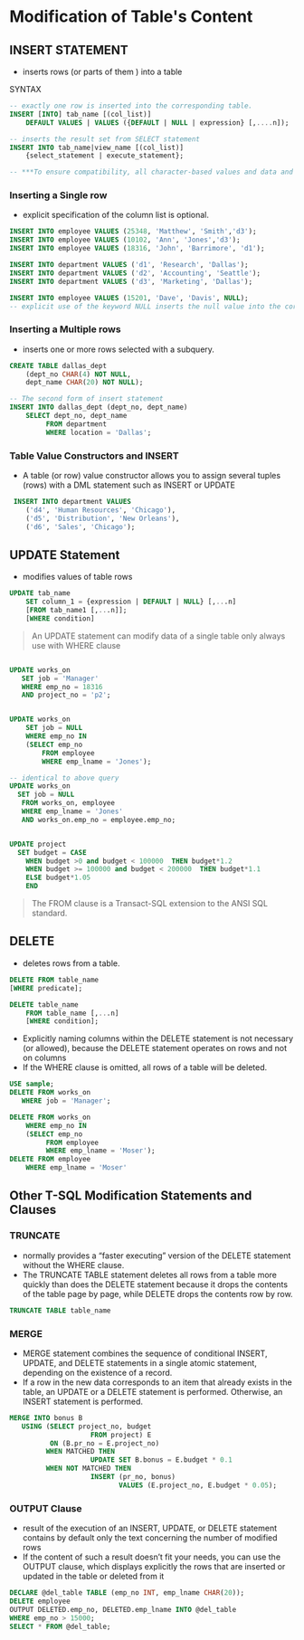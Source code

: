 # Modification of Table's Content

## INSERT STATEMENT

- inserts rows (or parts of them ) into a table

SYNTAX

```SQL
-- exactly one row is inserted into the corresponding table.
INSERT [INTO] tab_name [(col_list)]
    DEFAULT VALUES | VALUES ({DEFAULT | NULL | expression} [,....n]);

-- inserts the result set from SELECT statement
INSERT INTO tab_name|view_name [(col_list)]
    {select_statement | execute_statement};

-- ***To ensure compatibility, all character-based values and data and time data must be enclosed in apostrophes, while all numeric values need no such enclosing.***
```

### Inserting a Single row

- explicit specification of the column list is optional.

```SQL
INSERT INTO employee VALUES (25348, 'Matthew', 'Smith','d3'); 
INSERT INTO employee VALUES (10102, 'Ann', 'Jones','d3'); 
INSERT INTO employee VALUES (18316, 'John', 'Barrimore', 'd1');

INSERT INTO department VALUES ('d1', 'Research', 'Dallas'); 
INSERT INTO department VALUES ('d2', 'Accounting', 'Seattle'); 
INSERT INTO department VALUES ('d3', 'Marketing', 'Dallas');

INSERT INTO employee VALUES (15201, 'Dave', 'Davis', NULL);
-- explicit use of the keyword NULL inserts the null value into the corresponding column.
```

### Inserting a Multiple rows

- inserts one or more rows selected with a subquery.

```SQL
CREATE TABLE dallas_dept 
    (dept_no CHAR(4) NOT NULL, 
    dept_name CHAR(20) NOT NULL); 

-- The second form of insert statement
INSERT INTO dallas_dept (dept_no, dept_name) 
    SELECT dept_no, dept_name 
         FROM department 
         WHERE location = 'Dallas';
```

### Table Value Constructors and INSERT

- A table (or row) value constructor allows you to assign several tuples (rows) with a DML statement such as INSERT or UPDATE

```SQL
 INSERT INTO department VALUES  
    ('d4', 'Human Resources', 'Chicago'),  
    ('d5', 'Distribution', 'New Orleans'), 
    ('d6', 'Sales', 'Chicago');
```

## UPDATE Statement

- modifies values of table rows

```SQL
UPDATE tab_name 
    SET column_1 = {expression | DEFAULT | NULL} [,...n] 
    [FROM tab_name1 [,...n]]; 
    [WHERE condition]
```

> An UPDATE statement can modify data of a single table only
> always use with WHERE clause

```SQL

UPDATE works_on 
   SET job = 'Manager' 
   WHERE emp_no = 18316 
   AND project_no = 'p2';


UPDATE works_on 
    SET job = NULL 
    WHERE emp_no IN 
    (SELECT emp_no 
        FROM employee 
        WHERE emp_lname = 'Jones');

-- identical to above query 
UPDATE works_on 
  SET job = NULL 
   FROM works_on, employee 
   WHERE emp_lname = 'Jones' 
   AND works_on.emp_no = employee.emp_no;


UPDATE project 
  SET budget = CASE 
    WHEN budget >0 and budget < 100000  THEN budget*1.2 
    WHEN budget >= 100000 and budget < 200000  THEN budget*1.1 
    ELSE budget*1.05 
    END
```

> The FROM clause is a Transact-SQL extension to the ANSI SQL standard.

## DELETE

- deletes rows from a table.

```sql
DELETE FROM table_name  
[WHERE predicate];

DELETE table_name 
    FROM table_name [,...n] 
    [WHERE condition];
```

- Explicitly naming columns within the DELETE statement is not necessary (or allowed), because the DELETE statement operates on rows and not on columns
- If the WHERE clause is omitted, all rows of a table will be deleted.

```sql
USE sample; 
DELETE FROM works_on 
   WHERE job = 'Manager';

DELETE FROM works_on 
    WHERE emp_no IN 
    (SELECT emp_no 
         FROM employee 
         WHERE emp_lname = 'Moser'); 
DELETE FROM employee 
    WHERE emp_lname = 'Moser'
```

## Other T-SQL Modification Statements and Clauses

### TRUNCATE

- normally provides a “faster executing” version of the DELETE statement without the WHERE clause.
- The TRUNCATE TABLE statement deletes all rows from a table more quickly than does the DELETE statement because it drops the contents of the table page by page, while DELETE drops the contents row by row.

```sql
TRUNCATE TABLE table_name
```

### MERGE

- MERGE statement combines the sequence of conditional INSERT, UPDATE, and DELETE statements in a single atomic statement, depending on the existence of a record.
- If a row in the new data corresponds to an item that already exists in the table, an UPDATE or a DELETE statement is performed. Otherwise, an INSERT statement is performed.

```sql
MERGE INTO bonus B 
   USING (SELECT project_no, budget 
                    FROM project) E 
          ON (B.pr_no = E.project_no) 
         WHEN MATCHED THEN 
                    UPDATE SET B.bonus = E.budget * 0.1 
         WHEN NOT MATCHED THEN 
                    INSERT (pr_no, bonus) 
                           VALUES (E.project_no, E.budget * 0.05);
```

### OUTPUT Clause

- result of the execution of an INSERT, UPDATE, or DELETE statement contains by default only the text concerning the number of modified rows
- If the content of such a result doesn’t fit your needs, you can use the OUTPUT clause, which displays explicitly the rows that are inserted or updated in the table or deleted from it

```sql
DECLARE @del_table TABLE (emp_no INT, emp_lname CHAR(20)); 
DELETE employee 
OUTPUT DELETED.emp_no, DELETED.emp_lname INTO @del_table 
WHERE emp_no > 15000; 
SELECT * FROM @del_table;
```
